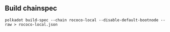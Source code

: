## Build chainspec
```
polkadot build-spec --chain rococo-local --disable-default-bootnode --raw > rococo-local.json
```
